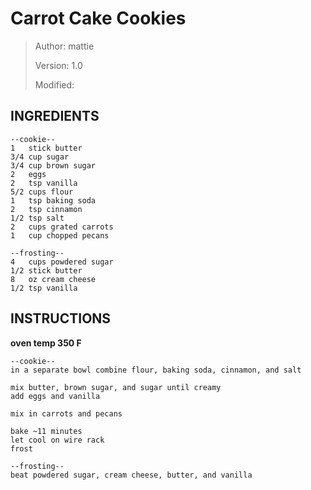 # Carrot Cake Cookies
> Author: mattie 
>
> Version: 1.0
>
> Modified:


## INGREDIENTS
```
--cookie--
1   stick butter
3/4 cup sugar
3/4 cup brown sugar
2   eggs
2   tsp vanilla
5/2 cups flour
1   tsp baking soda
2   tsp cinnamon
1/2 tsp salt
2   cups grated carrots
1   cup chopped pecans

--frosting--
4   cups powdered sugar
1/2 stick butter
8   oz cream cheese
1/2 tsp vanilla

```


## INSTRUCTIONS

**oven temp 350 F**

```
--cookie--
in a separate bowl combine flour, baking soda, cinnamon, and salt

mix butter, brown sugar, and sugar until creamy
add eggs and vanilla

mix in carrots and pecans

bake ~11 minutes
let cool on wire rack
frost

--frosting--
beat powdered sugar, cream cheese, butter, and vanilla 
```
